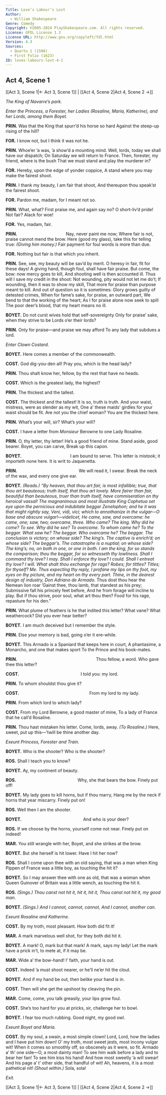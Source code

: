 ```yaml
---
Title: Love’s Labour’s Lost
Author: 
  - William Shakespeare
Genre: Comedy
Copyright: ©2005-2024 PlayShakespeare.com. All rights reserved.
License: GFDL License 1.3
License URL: http://www.gnu.org/copyleft/fdl.html
Version: 4.3
Sources:
  - Quarto 1 (1598)
  - First Folio (1623)
ID: loves-labours-lost-4-1
---
```


## Act 4, Scene 1
[[Act 3, Scene 1|← Act 3, Scene 1]] | [[Act 4, Scene 2|Act 4, Scene 2 →]]

*The King of Navarre’s park.*

*Enter the Princess, a Forester, her Ladies (Rosaline, Maria, Katherine), and her Lords, among them Boyet.*

**PRIN.**
Was that the King that spurr’d his horse so hard
Against the steep-up rising of the hill?

**FOR.**
I know not, but I think it was not he.

**PRIN.**
Whoe’er ’a was, ’a show’d a mounting mind.
Well, lords, today we shall have our dispatch;
On Saturday we will return to France.
Then, forester, my friend, where is the bush
That we must stand and play the murderer in?

**FOR.**
Hereby, upon the edge of yonder coppice,
A stand where you may make the fairest shoot.

**PRIN.**
I thank my beauty, I am fair that shoot,
And thereupon thou speak’st the fairest shoot.

**FOR.**
Pardon me, madam, for I meant not so.

**PRIN.**
What, what? First praise me, and again say no?
O short-liv’d pride! Not fair? Alack for woe!

**FOR.**
Yes, madam, fair.

**PRIN.**
           Nay, never paint me now;
Where fair is not, praise cannot mend the brow.
Here (good my glass), take this for telling true:
*(Giving him money.)*
Fair payment for foul words is more than due.

**FOR.**
Nothing but fair is that which you inherit.

**PRIN.**
See, see, my beauty will be sav’d by merit.
O heresy in fair, fit for these days!
A giving hand, though foul, shall have fair praise.
But come, the bow: now mercy goes to kill,
And shooting well is then accounted ill.
Thus will I save my credit in the shoot:
Not wounding, pity would not let me do’t;
If wounding, then it was to show my skill,
That more for praise than purpose meant to kill.
And out of question so it is sometimes:
Glory grows guilty of detested crimes,
When for fame’s sake, for praise, an outward part,
We bend to that the working of the heart;
As I for praise alone now seek to spill
The poor deer’s blood, that my heart means no ill.

**BOYET.**
Do not curst wives hold that self-sovereignty
Only for praise’ sake, when they strive to be
Lords o’er their lords?

**PRIN.**
Only for praise—and praise we may afford
To any lady that subdues a lord.

*Enter Clown Costard.*

**BOYET.**
Here comes a member of the commonwealth.

**COST.**
God dig-you-den all! Pray you, which is the head lady?

**PRIN.**
Thou shalt know her, fellow, by the rest that have no heads.

**COST.**
Which is the greatest lady, the highest?

**PRIN.**
The thickest and the tallest.

**COST.**
The thickest and the tallest! It is so, truth is truth.
And your waist, mistress, were as slender as my wit,
One a’ these maids’ girdles for your waist should be fit.
Are not you the chief woman? You are the thickest here.

**PRIN.**
What’s your will, sir? What’s your will?

**COST.**
I have a letter from *Monsieur* Berowne to one Lady Rosaline.

**PRIN.**
O, thy letter, thy letter! He’s a good friend of mine.
Stand aside, good bearer. Boyet, you can carve,
Break up this capon.

**BOYET.**
           I am bound to serve.
This letter is mistook; it importeth none here.
It is writ to Jaquenetta.

**PRIN.**
              We will read it, I swear.
Break the neck of the wax, and every one give ear.

**BOYET.**
*(Reads.)*
*“By heaven, that thou art fair, is most infallible; true, that thou art beauteous; truth itself, that thou art lovely. More fairer than fair, beautiful than beauteous, truer than truth itself, have commiseration on thy heroical vassal! The magnanimous and most illustrate King Cophetua set eye upon the pernicious and indubitate beggar Zenelophon; and he it was that might rightly say, Veni, vidi, vici; which to annothanize in the vulgar—O base and obscure vulgar!—videlicet, He came, saw, and overcame: he came, one; saw, two; overcame, three. Who came? The king. Why did he come? To see. Why did he see? To overcome. To whom came he? To the beggar. What saw he? The beggar. Who overcame he? The beggar. The conclusion is victory; on whose side? The king’s. The captive is enrich’d; on whose side? The beggar’s. The catastrophe is a nuptial; on whose side? The king’s; no, on both in one, or one in both. I am the king, for so stands the comparison; thou the beggar, for so witnesseth thy lowliness. Shall I command thy love? I may. Shall I enforce thy love? I could. Shall I entreat thy love? I will. What shalt thou exchange for rags? Robes; for tittles? Titles; for thyself? Me. Thus expecting thy reply, I profane my lips on thy foot, my eyes on thy picture, and my heart on thy every part. Thine, in the dearest design of industry,*
*Don Adriano de Armado.*
Thus dost thou hear the Nemean lion roar
’Gainst thee, thou lamb, that standest as his prey;
Submissive fall his princely feet before,
And he from forage will incline to play.
But if thou strive, poor soul, what art thou then?
Food for his rage, repasture for his den.”

**PRIN.**
What plume of feathers is he that indited this letter?
What vane? What weathercock? Did you ever hear better?

**BOYET.**
I am much deceived but I remember the style.

**PRIN.**
Else your memory is bad, going o’er it ere-while.

**BOYET.**
This Armado is a Spaniard that keeps here in court,
A phantasime, a Monarcho, and one that makes sport
To the Prince and his book-mates.

**PRIN.**
                  Thou fellow, a word.
Who gave thee this letter?

**COST.**
              I told you: my lord.

**PRIN.**
To whom shouldst thou give it?

**COST.**
                From my lord to my lady.

**PRIN.**
From which lord to which lady?

**COST.**
From my Lord Berowne, a good master of mine,
To a lady of France that he call’d Rosaline.

**PRIN.**
Thou hast mistaken his letter. Come, lords, away.
*(To Rosaline.)*
Here, sweet, put up this—’twill be thine another day.

*Exeunt Princess, Forester and Train.*

**BOYET.**
Who is the shooter? Who is the shooter?

**ROS.**
Shall I teach you to know?

**BOYET.**
Ay, my continent of beauty.

**ROS.**
              Why, she that bears the bow.
Finely put off!

**BOYET.**
My lady goes to kill horns, but if thou marry,
Hang me by the neck if horns that year miscarry.
Finely put on!

**ROS.**
Well then I am the shooter.

**BOYET.**
              And who is your deer?

**ROS.**
If we choose by the horns, yourself come not near.
Finely put on indeed!

**MAR.**
You still wrangle with her, Boyet, and she strikes at the brow.

**BOYET.**
But she herself is hit lower. Have I hit her now?

**ROS.**
Shall I come upon thee with an old saying, that was a man when King Pippen of France was a little boy, as touching the hit it?

**BOYET.**
So I may answer thee with one as old, that was a woman when Queen Guinover of Britain was a little wench, as touching the hit it.

**ROS.**
*(Sings.)*
*Thou canst not hit it, hit it, hit it,*
*Thou canst not hit it, my good man.*

**BOYET.**
*(Sings.)*
*And I cannot, cannot, cannot,*
*And I cannot, another can.*

*Exeunt Rosaline and Katherine.*

**COST.**
By my troth, most pleasant. How both did fit it!

**MAR.**
A mark marvelous well shot, for they both did hit it.

**BOYET.**
A mark! O, mark but that mark! A mark, says my lady!
Let the mark have a prick in’t, to mete at, if it may be.

**MAR.**
Wide a’ the bow-hand! I’ faith, your hand is out.

**COST.**
Indeed ’a must shoot nearer, or he’ll ne’er hit the clout.

**BOYET.**
And if my hand be out, then belike your hand is in.

**COST.**
Then will she get the upshoot by cleaving the pin.

**MAR.**
Come, come, you talk greasily, your lips grow foul.

**COST.**
She’s too hard for you at pricks, sir, challenge her to bowl.

**BOYET.**
I fear too much rubbing. Good night, my good owl.

*Exeunt Boyet and Maria.*

**COST.**
By my soul, a swain, a most simple clown!
Lord, Lord, how the ladies and I have put him down!
O’ my troth, most sweet jests, most incony vulgar wit!
When it comes so smoothly off, so obscenely as it were, so fit.
Armado a’ th’ one side—O, a most dainty man!
To see him walk before a lady and to bear her fan!
To see him kiss his hand! And how most sweetly ’a will swear!
And his page a’ t’ other side, that handful of wit!
Ah, heavens, it is a most pathetical nit!
*(Shout within.)*
Sola, sola!

*Exit.*

[[Act 3, Scene 1|← Act 3, Scene 1]] | [[Act 4, Scene 2|Act 4, Scene 2 →]]